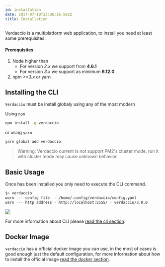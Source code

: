 ```yaml
---
id: installation
date: 2017-07-10T23:36:56.503Z
title: Installation
---
```

Verdaccio is a multiplatform web application, to install you need at least some prerequisites.

#### Prerequisites

1. Node higher than 
    - For version *2.x* we support from **4.6.1**
    - For version *3.x* we support as minimum **6.12.0**
2. npm *>=3.x* or yarn

## Installing the CLI

`Verdaccio` must be install globaly using any of the most modern

Using `npm`

```bash
npm install -g verdaccio
```

or using `yarn`

```bash
yarn global add verdaccio
```

> Warning: Verdaccio current is not support PM2's cluster mode, run it with cluster mode may cause unknown behavior

## Basic Usage

Once has been installed you only need to execute the CLI command.

```bash
$> verdaccio
warn --- config file  - /home/.config/verdaccio/config.yaml
warn --- http address - http://localhost:5555/ - verdaccio/3.0.0
```

![](https://cdn-images-1.medium.com/max/720/1*jDHnZ7_68u5s1lFK2cygnA.gif)

For more information about CLI please [read the cli section](cli.md).

## Docker Image

`verdaccio` has a official docker image you can use, in the most of cases is good enough just the default configuration, for more information about how to install the official image [read the docker section](docker.md).